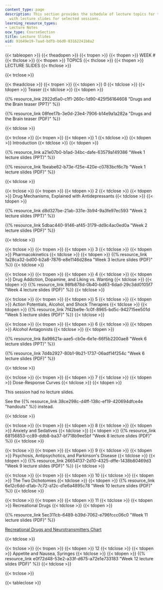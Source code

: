 ```yaml
---
content_type: page
description: This section provides the schedule of lecture topics for the course along
  with lecture slides for selected sessions.
learning_resource_types:
- Lecture Notes
ocw_type: CourseSection
title: Lecture Slides
uid: 91649e19-7aad-bdfb-b6d0-83162241b8a2
---
```


{{< tableopen >}}
{{< theadopen >}}
{{< tropen >}}
{{< thopen >}}
WEEK #
{{< thclose >}}
{{< thopen >}}
TOPICS
{{< thclose >}}
{{< thopen >}}
LECTURE SLIDES
{{< thclose >}}

{{< trclose >}}

{{< theadclose >}}
{{< tropen >}}
{{< tdopen >}}
0
{{< tdclose >}}
{{< tdopen >}}
Teaser
{{< tdclose >}}
{{< tdopen >}}


{{% resource_link 2922d5a0-c1f1-260c-1d90-425f56164608 "Drugs and the Brain teaser (PPT)" %}}

{{% resource_link 08fee17b-3e0d-23e4-7906-b14e9a1a282a "Drugs and the Brain teaser (PDF)" %}}


{{< tdclose >}}

{{< trclose >}}
{{< tropen >}}
{{< tdopen >}}
1
{{< tdclose >}}
{{< tdopen >}}
Introduction
{{< tdclose >}}
{{< tdopen >}}


{{% resource_link a21e07b0-b1ad-34bc-dafe-63579a149386 "Week 1 lecture slides (PPT)" %}}

{{% resource_link 1beabe62-b73e-f25e-420e-c0783bcf6c7b "Week 1 lecture slides (PDF)" %}}


{{< tdclose >}}

{{< trclose >}}
{{< tropen >}}
{{< tdopen >}}
2
{{< tdclose >}}
{{< tdopen >}}
Drug Mechanisms, Explained with Antidepressants
{{< tdclose >}}
{{< tdopen >}}


{{% resource_link d8d327be-21ab-331e-3b94-9a3fe97ec593 "Week 2 lecture slides (PPT)" %}}

{{% resource_link 5dbac440-9146-af45-3179-dd9c4ac0ed0a "Week 2 lecture slides (PDF)" %}}


{{< tdclose >}}

{{< trclose >}}
{{< tropen >}}
{{< tdopen >}}
3
{{< tdclose >}}
{{< tdopen >}}
Pharmacokinetics
{{< tdclose >}}
{{< tdopen >}}
{{% resource_link 1a28ca32-bd00-b2a8-7876-e8e1146d28ea "Week 3 lecture slides (PDF)" %}}
{{< tdclose >}}

{{< trclose >}}
{{< tropen >}}
{{< tdopen >}}
4
{{< tdclose >}}
{{< tdopen >}}
Drug Addiction, Dopamine, and Liking vs. Wanting
{{< tdclose >}}
{{< tdopen >}}
{{% resource_link 98fb878d-0b40-bd63-6dad-29c3dd0105f7 "Week 4 lecture slides (PDF)" %}}
{{< tdclose >}}

{{< trclose >}}
{{< tropen >}}
{{< tdopen >}}
5
{{< tdclose >}}
{{< tdopen >}}
Action Potentials, Alcohol, and Shock Therapies
{{< tdclose >}}
{{< tdopen >}}
{{% resource_link 7f42be9e-1c0f-8965-bd5c-942715ee501d "Week 5 lecture slides (PDF)" %}}
{{< tdclose >}}

{{< trclose >}}
{{< tropen >}}
{{< tdopen >}}
6
{{< tdclose >}}
{{< tdopen >}}
Alcohol Antagonists
{{< tdclose >}}
{{< tdopen >}}


{{% resource_link 8a98621a-aae5-cb0e-6e1e-66f5b2200ae8 "Week 6 lecture slides (PPT)" %}}

{{% resource_link 7d4b2927-80b1-9b21-1737-06adf14f254c "Week 6 lecture slides (PDF)" %}}


{{< tdclose >}}

{{< trclose >}}
{{< tropen >}}
{{< tdopen >}}
7
{{< tdclose >}}
{{< tdopen >}}
Dose-Response Curves
{{< tdclose >}}
{{< tdopen >}}


This session had no lecture slides. 

See the {{% resource_link 38ce298c-d4ff-138c-ef19-420694dfce4e "handouts" %}} instead. 


{{< tdclose >}}

{{< trclose >}}
{{< tropen >}}
{{< tdopen >}}
8
{{< tdclose >}}
{{< tdopen >}}
Anxiety and Sedatives
{{< tdclose >}}
{{< tdopen >}}
{{% resource_link 68156853-cc89-ddb8-ba37-bf718b9ee5bf "Week 8 lecture slides (PDF)" %}}
{{< tdclose >}}

{{< trclose >}}
{{< tropen >}}
{{< tdopen >}}
9
{{< tdclose >}}
{{< tdopen >}}
Psychosis, Antipsychotics, and Parkinson's Disease
{{< tdclose >}}
{{< tdopen >}}
{{% resource_link 26654137-2d10-4325-dffe-1438b80469d3 "Week 9 lecture slides (PDF)" %}}
{{< tdclose >}}

{{< trclose >}}
{{< tropen >}}
{{< tdopen >}}
10
{{< tdclose >}}
{{< tdopen >}}
The Two Dichotomies
{{< tdclose >}}
{{< tdopen >}}
{{% resource_link 6e12c6dd-d1ab-7c72-a12c-d1e6a4895c78 "Week 10 lecture slides (PDF)" %}}
{{< tdclose >}}

{{< trclose >}}
{{< tropen >}}
{{< tdopen >}}
11
{{< tdclose >}}
{{< tdopen >}}
Recreational Drugs
{{< tdclose >}}
{{< tdopen >}}


{{% resource_link 5ec311cb-6489-b39d-7062-e796fccc06c0 "Week 11 lecture slides (PDF)" %}}

[Recreational Drugs and Neurotransmitters Chart](/ans7870/ES/ES.S10/S13/studymaterials/drugchart.htm)


{{< tdclose >}}

{{< trclose >}}
{{< tropen >}}
{{< tdopen >}}
12
{{< tdclose >}}
{{< tdopen >}}
Appetite and Nausea, Syringes
{{< tdclose >}}
{{< tdopen >}}
{{% resource_link e0f72d48-53e2-a33f-d675-a72e1e733183 "Week 12 lecture slides (PDF)" %}}
{{< tdclose >}}

{{< trclose >}}

{{< tableclose >}}